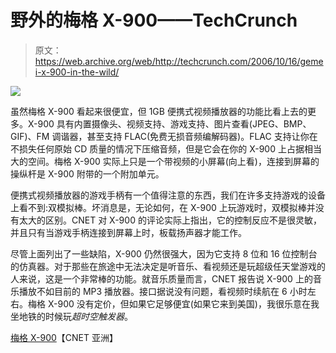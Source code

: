 # 野外的梅格 X-900——TechCrunch

> 原文：<https://web.archive.org/web/http://techcrunch.com/2006/10/16/gemei-x-900-in-the-wild/>

![](img/6fec9f2d81783b880635a0ef819aaf94.png)

虽然梅格 X-900 看起来很便宜，但 1GB 便携式视频播放器的功能比看上去的更多。X-900 具有内置摄像头、视频支持、游戏支持、图片查看(JPEG、BMP、GIF)、FM 调谐器，甚至支持 FLAC(免费无损音频编解码器)。FLAC 支持让你在不损失任何原始 CD 质量的情况下压缩音频，但是它会在你的 X-900 上占据相当大的空间。梅格 X-900 实际上只是一个带视频的小屏幕(向上看)，连接到屏幕的操纵杆是 X-900 附带的一个附加单元。

便携式视频播放器的游戏手柄有一个值得注意的东西，我们在许多支持游戏的设备上看不到:双模拟棒。坏消息是，无论如何，在 X-900 上玩游戏时，双模拟棒并没有太大的区别。CNET 对 X-900 的评论实际上指出，它的控制反应不是很灵敏，并且只有当游戏手柄连接到屏幕上时，板载扬声器才能工作。

尽管上面列出了一些缺陷，X-900 仍然很强大，因为它支持 8 位和 16 位控制台的仿真器。对于那些在旅途中无法决定是听音乐、看视频还是玩超级任天堂游戏的人来说，这是一个非常棒的功能。就音乐质量而言，CNET 报告说 X-900 上的音乐播放不如目前的 MP3 播放器。接口据说没有问题，看视频时续航在 6 小时左右。梅格 X-900 没有定价，但如果它足够便宜(如果它来到美国)，我很乐意在我坐地铁的时候玩*超时空触发器*。

[梅格 X-900](https://web.archive.org/web/20210226164230/http://www.asia.cnet.com/reviews/musicplay/0,39050466,39271680p,00.htm)【CNET 亚洲】